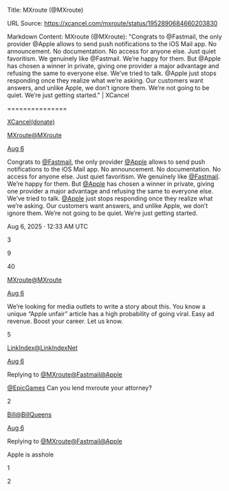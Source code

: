 Title: MXroute (@MXroute)

URL Source: https://xcancel.com/mxroute/status/1952890684660203830

Markdown Content:
MXroute (@MXroute): "Congrats to @Fastmail, the only provider @Apple allows to send push notifications to the iOS Mail app. No announcement. No documentation. No access for anyone else. Just quiet favoritism. We genuinely like @Fastmail. We’re happy for them. But @Apple has chosen a winner in private, giving one provider a major advantage and refusing the same to everyone else. We’ve tried to talk. @Apple just stops responding once they realize what we’re asking. Our customers want answers, and unlike Apple, we don’t ignore them. We’re not going to be quiet. We’re just getting started." | XCancel

===============

[XCancel](https://xcancel.com/)[(donate)](https://xcancel.com/about)

[](https://xcancel.com/)

[](https://xcancel.com/search "Search")

[](https://twitter.com/mxroute/status/1952890684660203830 "Open in Twitter")

[](https://liberapay.com/yewtube)

[](https://xcancel.com/about "About")

[](https://xcancel.com/settings?referer=%2Fmxroute%2Fstatus%2F1952890684660203830%23m "Preferences")

[](https://xcancel.com/MXroute)

[MXroute](https://xcancel.com/MXroute "MXroute")[@MXroute](https://xcancel.com/MXroute "@MXroute")

[Aug 6](https://xcancel.com/MXroute/status/1952890684660203830#m "Aug 6, 2025 · 12:33 AM UTC")

Congrats to [@Fastmail](https://xcancel.com/Fastmail "Fastmail"), the only provider [@Apple](https://xcancel.com/Apple "Apple") allows to send push notifications to the iOS Mail app. No announcement. No documentation. No access for anyone else. Just quiet favoritism. We genuinely like [@Fastmail](https://xcancel.com/Fastmail "Fastmail"). We’re happy for them. But [@Apple](https://xcancel.com/Apple "Apple") has chosen a winner in private, giving one provider a major advantage and refusing the same to everyone else. We’ve tried to talk. [@Apple](https://xcancel.com/Apple "Apple") just stops responding once they realize what we’re asking. Our customers want answers, and unlike Apple, we don’t ignore them. We’re not going to be quiet. We’re just getting started.

Aug 6, 2025 · 12:33 AM UTC

 3

 9

 40

[](https://xcancel.com/MXroute/status/1952896654211735712#m)

[](https://xcancel.com/MXroute)

[MXroute](https://xcancel.com/MXroute "MXroute")[@MXroute](https://xcancel.com/MXroute "@MXroute")

[Aug 6](https://xcancel.com/MXroute/status/1952896654211735712#m "Aug 6, 2025 · 12:57 AM UTC")

We’re looking for media outlets to write a story about this. You know a unique “Apple unfair” article has a high probability of going viral. Easy ad revenue. Boost your career. Let us know.

 5

[](https://xcancel.com/LinkIndexNet/status/1952897453302153694#m)

[](https://xcancel.com/LinkIndexNet)

[LinkIndex](https://xcancel.com/LinkIndexNet "LinkIndex")[@LinkIndexNet](https://xcancel.com/LinkIndexNet "@LinkIndexNet")

[Aug 6](https://xcancel.com/LinkIndexNet/status/1952897453302153694#m "Aug 6, 2025 · 1:00 AM UTC")

Replying to [@MXroute](https://xcancel.com/MXroute)[@Fastmail](https://xcancel.com/Fastmail)[@Apple](https://xcancel.com/Apple)

[@EpicGames](https://xcancel.com/EpicGames "Epic Games Store") Can you lend mxroute your attorney?

 2

[](https://xcancel.com/BillQueens/status/1952892387040108980#m)

[](https://xcancel.com/BillQueens)

[Bill](https://xcancel.com/BillQueens "Bill")[@BillQueens](https://xcancel.com/BillQueens "@BillQueens")

[Aug 6](https://xcancel.com/BillQueens/status/1952892387040108980#m "Aug 6, 2025 · 12:40 AM UTC")

Replying to [@MXroute](https://xcancel.com/MXroute)[@Fastmail](https://xcancel.com/Fastmail)[@Apple](https://xcancel.com/Apple)

Apple is asshole

 1

 2

[](https://xcancel.com/mxroute/status/1952890684660203830#m)